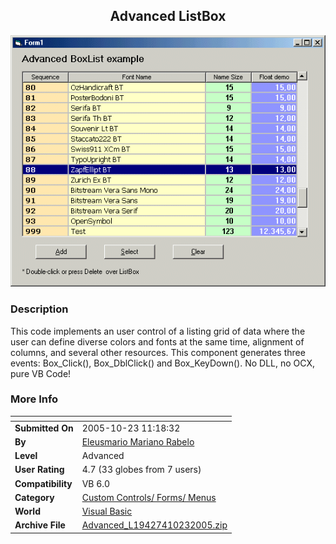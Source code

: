 ﻿<div align="center">

## Advanced ListBox

<img src="PIC200510231435466034.gif">
</div>

### Description

This code implements an user control of a listing grid of data where the user can define diverse colors and fonts at the same time, alignment of columns, and several other resources. This component generates three events: Box_Click(), Box_DblClick() and Box_KeyDown(). No DLL, no OCX, pure VB Code!
 
### More Info
 


<span>             |<span>
---                |---
**Submitted On**   |2005-10-23 11:18:32
**By**             |[Eleusmario Mariano Rabelo](https://github.com/Planet-Source-Code/PSCIndex/blob/master/ByAuthor/eleusmario-mariano-rabelo.md)
**Level**          |Advanced
**User Rating**    |4.7 (33 globes from 7 users)
**Compatibility**  |VB 6\.0
**Category**       |[Custom Controls/ Forms/  Menus](https://github.com/Planet-Source-Code/PSCIndex/blob/master/ByCategory/custom-controls-forms-menus__1-4.md)
**World**          |[Visual Basic](https://github.com/Planet-Source-Code/PSCIndex/blob/master/ByWorld/visual-basic.md)
**Archive File**   |[Advanced\_L19427410232005\.zip](https://github.com/Planet-Source-Code/eleusmario-mariano-rabelo-advanced-listbox__1-63002/archive/master.zip)









